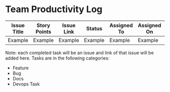 # Team Productivity Log 

| Issue Title | Story Points | Issue Link | Status | Assigned To | Assigned On | Completed On | Category | Status Notes |
| --- | --- | --- | --- | --- | --- | --- | --- | --- |
| Example | Example | Example | Example | Example | Example | Example | Example | Example |

Note: each completed task will be an issue and link of that issue will be added here. 
Tasks are in the following categories: 
* Feature 
* Bug 
* Docs
* Devops Task
